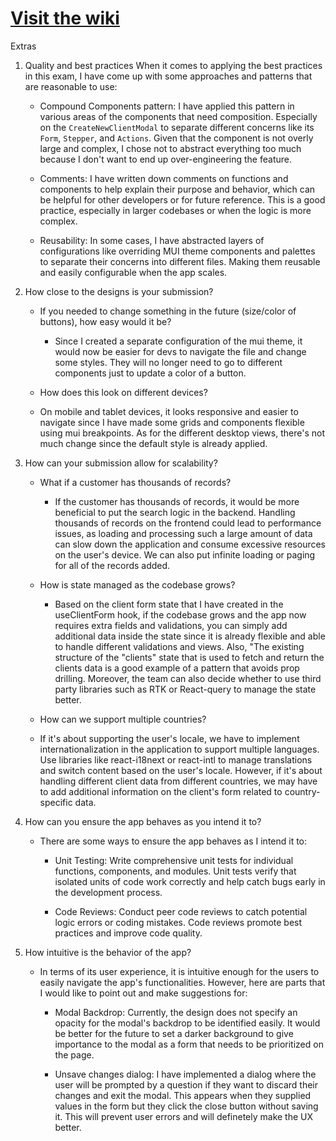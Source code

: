 # [Visit the wiki](https://github.com/Carepatron/Carepatron-Test-Full/wiki)

Extras

1. Quality and best practices
   When it comes to applying the best practices in this exam, I have come up with some approaches and patterns that are reasonable to use:

   - Compound Components pattern: I have applied this pattern in various areas of the components that need composition. Especially on the `CreateNewClientModal` to separate different concerns like its `Form`, `Stepper`, and `Actions`. Given that the component is not overly large and complex, I chose not to abstract everything too much because I don't want to end up over-engineering the feature.

   - Comments: I have written down comments on functions and components to help explain their purpose and behavior, which can be helpful for other developers or for future reference. This is a good practice, especially in larger codebases or when the logic is more complex.

   - Reusability: In some cases, I have abstracted layers of configurations like overriding MUI theme components and palettes to separate their concerns into different files. Making them reusable and easily configurable when the app scales.

2. How close to the designs is your submission?
   - If you needed to change something in the future (size/color of buttons), how easy would it be?
     - Since I created a separate configuration of the mui theme, it would now
     be easier for devs to navigate the file and change some styles. They will no longer need to
     go to different components just to update a color of a button.
    
    - How does this look on different devices?
     - On mobile and tablet devices, it looks responsive and easier to navigate since I have made some grids and components flexible using mui breakpoints. As for the different desktop views, there's not much change since the default style is already applied.

3. How can your submission allow for scalability?

   - What if a customer has thousands of records?
     - If the customer has thousands of records, it would be more beneficial to put the search logic in the backend. Handling thousands of records on the frontend could lead to performance issues, as loading and processing such a large amount of data can slow down the application and consume excessive resources on the user's device. We can also put infinite loading or paging for all of the records added.

   - How is state managed as the codebase grows?
     - Based on the client form state that I have created in the useClientForm hook, if the codebase grows and the app now requires extra fields and validations, you can simply add additional data inside the state since it is already flexible and able to handle different validations and views. Also, "The existing structure of the "clients" state that is used to fetch and return the clients data is a good example of a pattern that avoids prop drilling. Moreover, the team can also decide whether to use third party libraries such as RTK or React-query to manage the state better.

   - How can we support multiple countries?
    - If it's about supporting the user's locale, we have to implement internationalization in the application to support multiple languages. Use libraries like react-i18next or react-intl to manage translations and switch content based on the user's locale. However, if it's about handling different client data from different countries, we may have to add additional information on the client's form related to country-specific data.

4. How can you ensure the app behaves as you intend it to?
    - There are some ways to ensure the app behaves as I intend it to:

      - Unit Testing: Write comprehensive unit tests for individual functions, components, and modules. Unit tests verify that isolated units of code work correctly and help catch bugs early in the development process.
    
      - Code Reviews: Conduct peer code reviews to catch potential logic errors or coding mistakes. Code reviews promote best practices and improve code quality.

5. How intuitive is the behavior of the app?
   - In terms of its user experience, it is intuitive enough for the users to easily navigate the app's functionalities. However, here are parts that I would like to point out and make suggestions for:

      - Modal Backdrop: Currently, the design does not specify an opacity for the modal's backdrop to be identified easily. It would be better for the future to set a darker background to give importance to the modal as a form that needs to be prioritized on the page.

      - Unsave changes dialog: I have implemented a dialog where the user will be prompted by a question if they want to discard their changes and exit the modal. This appears when they supplied values in the form but they click the close button without saving it. This will prevent user errors and will definetely make the UX better.